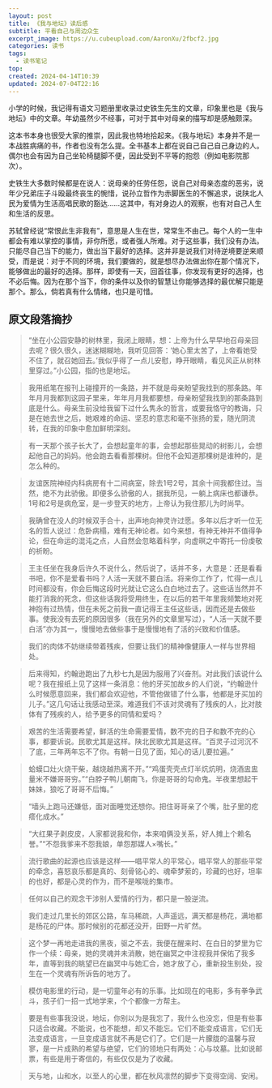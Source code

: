 ```yaml
---
layout: post
title: 《我与地坛》读后感
subtitle: 平看自己与周边众生
excerpt_image: https://u.cubeupload.com/AaronXu/2fbcf2.jpg
categories: 读书
tags:
  - 读书笔记
top: 
created: 2024-04-14T10:39
updated: 2024-07-04T22:16
---
```


小学的时候，我记得有语文习题册里收录过史铁生先生的文章，印象里也是《我与地坛》中的文章。年幼虽然少不经事，可对于其中对母亲的描写却是感触颇深。

这本书本身也很受大家的推崇，因此我也特地拾起来。《我与地坛》本身并不是一本战胜病痛的书，作者也没有怎么提。全书基本上都在说自己自己自己身边的人。偶尔也会有因为自己坐轮椅腿脚不便，因此受到不平等的抱怨（例如电影院那次）。

史铁生大多数时候都是在说人：说母亲的任劳任怨，说自己对母亲态度的恶劣，说年少兄弟庄子斗殴最终丧生的惋惜，说孙立哲作为赤脚医生的不懈追求，说陕北人民为爱情为生活高唱民歌的豁达……这其中，有对身边人的观察，也有对自己人生和生活的反思。

苏轼曾经说“常恨此生非我有”，意思是人生在世，常常生不由己。每个人的一生中都会有难以掌控的事情，非你所愿，或者强人所难。对于这些事，我们没有办法。只能尽自己当下的能力，做出当下最好的选择。这并非是说我们对待逆境要逆来顺受，而是说：对于不同的环境，我们要做的，就是想尽办法做出你在那个情况下，能够做出的最好的选择。那样，即使有一天，回首往事，你发现有更好的选择，也不必后悔。因为在那个当下，你的条件以及你的智慧让你能够选择的最优解只能是那个。那么，倘若真有什么情绪，也只是可惜。

  
## 原文段落摘抄
  
>“坐在小公园安静的树林里，我闭上眼睛，想：上帝为什么早早地召母亲回去呢？很久很久，迷迷糊糊地，我听见回答：‘她心里太苦了，上帝看她受不住了，就召她回去。’我似乎得了一点儿安慰，睁开眼睛，看见风正从树林里穿过。”小公园，指的也是地坛。


>我用纸笔在报刊上碰撞开的一条路，并不就是母亲盼望我找到的那条路。年年月月我都到这园子里来，年年月月我都要想，母亲盼望我找到的那条路到底是什么。母亲生前没给我留下过什么隽永的哲言，或要我恪守的教诲，只是在她去世之后，她艰难的命运、坚忍的意志和毫不张扬的爱，随光阴流转，在我的印象中愈加鲜明深刻。

>有一天那个孩子长大了，会想起童年的事，会想起那些晃动的树影儿，会想起他自己的妈妈。他会跑去看看那棵树。但他不会知道那棵树是谁种的，是怎么种的。

  
>友谊医院神经内科病房有十二间病室，除去1号2号，其余十间我都住过。当然，绝不为此骄傲。即便多么骄傲的人，据我所见，一躺上病床也都谦恭。1号和2号是病危室，是一步登天的地方，上帝认为我住那儿为时尚早。

>我确曾在没人的时候双手合十，出声地向神灵许过愿。多年以后才听一位无名的哲人说过：危卧病榻，难有无神论者。如今来想，有神无神并不值得争论，但在命运的混沌之点，人自然会忽略着科学，向虚暝之中寄托一份虔敬的祈盼。


>王主任坐在我身后许久不说什么，然后说了，话并不多，大意是：还是看看书吧，你不是爱看书吗？人活一天就不要白活。将来你工作了，忙得一点儿时间都没有，你会后悔这段时光就让它这么白白地过去了。这些话当然并不能打消我的死念，但这些话我将受用终生，在以后的若干年里我频繁地对死神抱有过热情，但在未死之前我一直记得王主任这些话，因而还是去做些事。使我没有去死的原因很多（我在另外的文章里写过），“人活一天就不要白活”亦为其一，慢慢地去做些事于是慢慢地有了活的兴致和价值感。


>我们的肉体不妨继续带着残疾，但要让我们的精神像健康人一样与世界相处。


>后来得知，约翰逊跑出了九秒七九是因为服用了兴奋剂。对此我们该说什么呢？我在报纸上见了这样一条消息：他的牙买加故乡的人们说，“约翰逊什么时候愿意回来，我们都会欢迎他，不管他做错了什么事，他都是牙买加的儿子。”这几句话让我感动至深。难道我们不该对灵魂有了残疾的人，比对肢体有了残疾的人，给予更多的同情和爱吗？


>艰苦的生活需要希望，鲜活的生命需要爱情，数不完的日子和数不完的心事，都要诉说。民歌尤其是这样。陕北民歌尤其是这样。“百灵子过河沉不了底，三年两年忘不了你。有朝一日见了面，知心的话儿要拉遍。”


>蛤蟆口灶火烧干柴，越烧越热离不开。”“鸡蛋壳壳点灯半炕炕明，烧酒盅盅量米不嫌哥哥穷。”“白脖子鸭儿朝南飞，你是哥哥的勾命鬼。半夜里想起干妹妹，狼吃了哥哥不后悔。”



>“墙头上跑马还嫌低，面对面睡觉还想你。把住哥哥亲了个嘴，肚子里的疙瘩化成水。”


>“大红果子剥皮皮，人家都说我和你，本来咱俩没关系，好人摊上个赖名誉。”“不怨我爹来不怨我娘，单怨那媒人×嘴长。”


>流行歌曲的起源也应该是这样——唱平常人的平常心，唱平常人的那些平常的牵念，喜怒哀乐都是真的、刻骨铭心的、魂牵梦萦的，珍藏的也好，坦率的也好，都是心灵的作为，而不是喉咙的集市。


>任何以自己的观念干涉别人爱情的行为，都只是一股逆流。



>我们走过几里长的郊区公路，车马稀疏，人声遥远，满天都是杨花，满地都是杨花的尸体。那时候别的花都还没开，田野一片旷然。


>这个梦一再地走进我的黑夜，驱之不去，我便在醒来时、在白日的梦里为它作一个续：母亲，她的灵魂并未消散，她在幽冥之中注视我并保佑了我多年，直等到我的眺望已在幽冥中与她汇合，她才放了心，重新投生别处，投生在一个灵魂有所诉告的地方了。


>模仿电影里的行动，是一切童年必有的乐事。比如现在的电影，多有拳争武斗，孩子们一招一式地学来，个个都像一方帮主。


>要是有些事我没说，地坛，你别以为是我忘了，我什么也没忘，但是有些事只适合收藏。不能说，也不能想，却又不能忘。它们不能变成语言，它们无法变成语言，一旦变成语言就不再是它们了。它们是一片朦胧的温馨与寂寥，是一片成熟的希望与绝望，它们的领地只有两处：心与坟墓。比如说邮票，有些是用于寄信的，有些仅仅是为了收藏。


>天与地，山和水，以至人的心里，都在秋风凛然的脚步下变得空阔、安闲。
